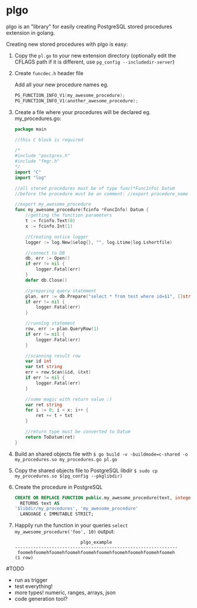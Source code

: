 # plgo
plgo is an "library" for easily creating PostgreSQL stored procedures extension in golang.

Creating new stored procedures with plgo is easy:

1. Copy the `pl.go` to your new extension directory (optionally edit the CFLAGS path if it is different, use `pg_config --includedir-server`)

2. Create `funcdec.h` header file

    Add all your new procedure names
    eg.
    ```c
    PG_FUNCTION_INFO_V1(my_awesome_procedure);
    PG_FUNCTION_INFO_V1(another_awesome_procedure);
    ```

3. Create a file where your procedures will be declared
    eg. my_procedures.go:
    ```go
    package main

    //this C block is required

    /*
    #include "postgres.h"
    #include "fmgr.h"
    */
    import "C"
    import "log"

    //all stored procedures must be of type func(*FuncInfo) Datum
    //before the procedure must be an comment: //export procedure_name

    //export my_awesome_procedure
    func my_awesome_procedure(fcinfo *FuncInfo) Datum {
	    //getting the function parameters
	    t := fcinfo.Text(0)
	    x := fcinfo.Int(1)

	    //Creating notice logger
	    logger := log.New(&elog{}, "", log.Ltime|log.Lshortfile)

    	//connect to DB
    	db, err := Open()
    	if err != nil {
    		logger.Fatal(err)
    	}
    	defer db.Close()

	    //preparing query statement
	    plan, err := db.Prepare("select * from test where id=$1", []string{"integer"})
	    if err != nil {
    		logger.Fatal(err)
	    }

	    //running statement
	    row, err := plan.QueryRow(1)
	    if err != nil {
    		logger.Fatal(err)
	    }

	    //scanning result row
	    var id int
	    var txt string
	    err = row.Scan(&id, &txt)
	    if err != nil {
    		logger.Fatal(err)
	    }

	    //some magic with return value :)
	    var ret string
	    for i := 0; i < x; i++ {
		    ret += t + txt
	    }

        //return type must be converted to Datum
	    return ToDatum(ret)
    }
    ```

4. Build an shared objects file with `$ go build -v -buildmode=c-shared -o my_procedures.so my_procedures.go pl.go`

5. Copy the shared objects file to PostgreSQL libdir `$ sudo cp my_procedures.so $(pg_config --pkglibdir)`

6. Create the procedure in PostgreSQL
    ```sql
    CREATE OR REPLACE FUNCTION public.my_awesome_procedure(text, integer)
      RETURNS text AS
    '$libdir/my_procedures', 'my_awesome_procedure'
      LANGUAGE c IMMUTABLE STRICT;
    ```

7. Happily run the function in your queries `select my_awesome_procedure('foo', 10)`
    output:
    ```
                             plgo_example                         
    --------------------------------------------------------------
     foomehfoomehfoomehfoomehfoomehfoomehfoomehfoomehfoomehfoomeh
    (1 row)
    ```

#TODO

- run as trigger
- test everything!
- more types! numeric, ranges, arrays, json
- code generation tool?

